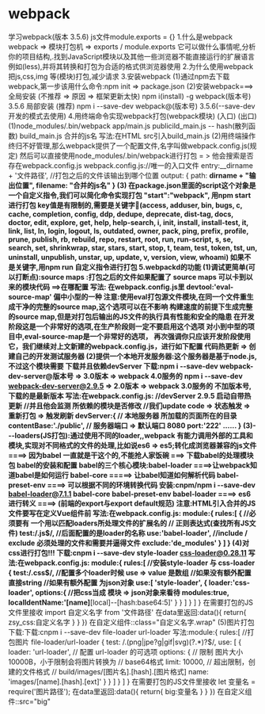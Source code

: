 # webpack
学习webpack(版本 3.5.6)
js文件module.exports = {}
1.什么是webpack
webpack => 模块打包机 => exports / module.exports
它可以做什么事情呢,分析你的项目结构,.找到JavaScript模块以及其他一些浏览器不能直接运行的扩展语言
例如(less),并将其转换和打包为合适的格式供浏览器使用
2.为什么使用webpack
把js,css,img 等(模块)打包,减少请求
 3.安装webpack
(1)通过npm去下载webpack,第一步该用什么命令:npm init => package.json
(2)安装webpack===>全局安装 (不推荐 => 原因 => 框架更新太快)
   npm i(install) -g webpack(版本号) 3.5.6
   局部安装 (推荐) npm i --save-dev webpack@(版本号) 3.5.6(--save-dev开发的模式去使用)
4.用终端命令实现webpack打包(webpack模块) (入口) (出口)
(1)node_modules/.bin/webpack app/main.js publicild_main.js  -- hash(散列函数)
 build_main.js 合并的js名
 写法:在HTML src引入build_main.js
(2)用终端操作终归不好管理,那么webpack提供了一个配置文件,名字叫做webpack.config.js(规定)
    然后可以直接使用node_modules/.bin/webpack进行打包 = > 他会搜索是否存在webpack.config.js
webpack.config.js://唯一的入口文件   entry:__dirname + '文件路径',
                  //打包之后的文件该输出到哪个位置
                  output: {
                      path: __dirname + "输出位置",
                      filename: "合并的js名"
                  }
(3) 在package.json里面的script这个对象是一个自定义指令,我们可以简化命令实现打包 "start":"webpack",
     用npm start进行打包
     key值是有限制的,需要是关键字:key:(access, adduser, bin, bugs, c, cache, completion, config,
    ddp, dedupe, deprecate, dist-tag, docs, doctor, edit,
    explore, get, help, help-search, i, init, install,
    install-test, it, link, list, ln, login, logout, ls,
    outdated, owner, pack, ping, prefix, profile, prune,
    publish, rb, rebuild, repo, restart, root, run, run-script,
    s, se, search, set, shrinkwrap, star, stars, start, stop, t,
    team, test, token, tst, un, uninstall, unpublish, unstar,
    up, update, v, version, view, whoami)
    如果不是关键字,用npm run 自定义指令进行打包
5.webpackd的功能
(1)调试更简单(可以打断点):source maps :打包之后的文件如果配置了 source maps 可以卡到以来的模块代码 ==>在哪配置
写法: 在webpack.config.js里  devtool:'eval-source-map'  偏中小型的一种
注意:使用eval打包源文件模块,在同一个文件重生成干净的完整的source map,这个选项可以在不影响
    构建速度的前提下生成完整的source map,但是对打包后输出的JS文件的执行具有性能和安全的隐患
    在开发阶段这是一个非常好的选项,在生产阶段则一定不要启用这个选项
    对小到中型的项目中,eval-source-map是一个非常好的选项，
    再次强调你只应该开发阶段使用它，我们继续对上文新建的webpack.config.js，进行如下配置
    代码热更新 => 创建自己的开发测试服务器
(2)提供一个本地开发服务器:这个服务器是基于node.js, 不过这个模块需要 下载并且依赖devServer
  下载:npm i --save-dev webpack-dev-server@版本号  => 3.0版本 => webpack 4.0服务的
    npm i --save-dev webpack-dev-server@2.9.5  => 2.0版本 => webpack 3.0服务的
    不加版本号,下载的是最新版本
  写法:在webpack.config.js: //devServer 2.9.5 启动自带热更新
    //并且他会监测 所依赖的模块是否修改
    //我们update code => 状态触发 => 重新打包 => 触发刷新
    devServer:{
        // 本地服务器 所加载的页面所在的目录
        contentBase:'./public',
        // 服务器端口 => 默认端口 8080
        port:'222'
        ......
    }
(3)---loaders(JS打包):通过使用不同的loader,,webpack 有能力调用外部的工具和模块,实现对不同格式的文件的处理,比如说es6 =>
    es5;转化成浏览器兼容的js文件 ====> 因为babel 一直就是干这个的,不能抢人家饭碗 ===> 下载babel的处理模块包
    babel的安装和配置
    babel的三个核心模块:babel-loader ====>让webpack知道babel是如何运行
                babel-core  =====> 让babel知道如何解析代码
                babel-preset-env ====> 可以根据不同的环境转换代码
    安装:cnpm/npm i --save-dev babel-loader@7.1.1 babel-core babel-preset-env
    babel-loader ====>  es6进行转义 ====> (前端的export与export default规范)
    注意:HTML引入合并的JS文件要写在定义Vue组件前
    写法:在webpack.config.js: module:{
        rules:[
            {
                //必须要有 一个用以匹配loaders所处理文件的扩展名的
                // 正则表达式(查找所有JS文件)
                test:/\.js$/,
                //后面配置的是loader的名称
                use:'babel-loader',
                //include / exclude 必须处理的文件和需要并逼得文件
                exclude:'de_modules'
            }
        ]
    }
(4)对css进行打包!!!
  下载:cnpm i --save-dev style-loader css-loader@0.28.11
  写法:在webpack.config.js: module:{
        rules:[
            //安装style-loader 与 css-loader
            {
                test:/\.css$/,
                //配置多个loader时候 use => value 是数组
                //如果没有额外配置 直接string
                //如果有额外配置 为json对象
                use:[
                    'style-loader',
                    {
                        loader:'css-loader',
                        options:{
                            //把css当成 模块 => json对象来看待
                            modules:true,
                            localIdentName:'[name]__[local]--[hash:base64:5]'
                        }
                    }
                ]
            }
        ]
    }
在需要打包的JS文件里接收  import 自定义名字 from '文件路径'
                        在data里返回:data(){
                                           return{
                                              zsy_css:自定义名字
                                          }
                                      }
                                  })
                         在自定义组件::class="自定义名字.wrap"
(5)图片打包
  下载:下载:cnpm i --save-dev file-loader url-loader
  写法:module:{
        rules:[
            //打包图片 file-loader/url-loader
            {
                test: /\.(png|jpe?g|gif|svg)(\?.*)?$/,
                use: [
                    {
                        loader: 'url-loader',
                        // 配置 url-loader 的可选项
                        options: {
                            // 限制 图片大小 10000B，小于限制会将图片转换为
                            // base64格式
                            limit: 10000,
                            // 超出限制，创建的文件格式
                            // build/images/[图片名].[hash].[图片格式]
                            name: 'images/[name].[hash].[ext]'
                        }
                    }
                ]
            }
        ]
    }
    在需要打包的JS文件里接收 let 变量名 = require('图片路径');
    在data里返回:data(){
                                           return{
                                              big:变量名
                                          }
                                      }
                                  })
    在自定义组件::src="big"
